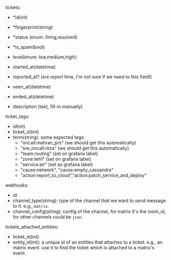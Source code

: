 tickets:

- *id(int)
- *fingerprint(string)

- *status (enum: firing,resolved)
- *is_spam(bool)
- level(enum: low,medium,high):

- started_at(datetime)
- reported_at? (sre report time, I'm not sure if we need to this field!)
- seen_at(datetime)
- ended_at(datetime)

- description (text, fill-in manually)

ticket_tags:

- id(int)
- ticket_id(int)
- term(string): some expected tags:
    - "oncall:mehran_prs" (we should get this automatically)
    - "sre_oncall:reza" (we should get this automatically)
    - "team:routing" (set on grafana label)
    - "zone:teh1" (set on grafana label)
    - "service:air" (set as grafana label)
    - "cause:network", "cause:empty_cassandra"
    - "action:report_to_cloud","action:patch_service_and_deploy"

webhooks:

- id
- channel_type(string): type of the channel that we want to send message to it. e.g., `matrix`.
- channel_config(string): config of the channel, for matrix it's the room_id, for other channels could be `json`.

tickets_attached_entities:

- ticket_id(int)
- entity_id(int): a unique id of an entities that attaches to a ticket. e.g., an matrix event.
  use it to find the ticket which is attached to a matrix's event.